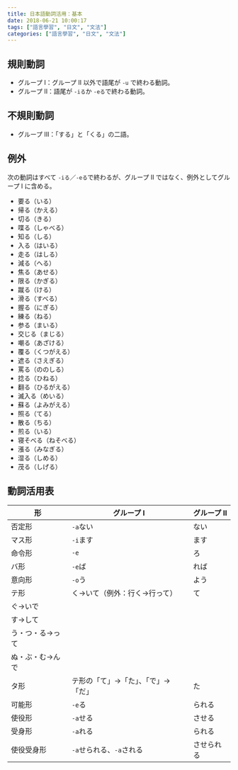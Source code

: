 ```yaml
---
title: 日本語動詞活用：基本
date: 2018-06-21 10:00:17
tags: ["語言學習", "日文", "文法"]
categories: ["語言學習", "日文", "文法"]
---
```


## 規則動詞
- グループ Ⅰ：グループ Ⅱ 以外で語尾が `-u` で終わる動詞。
- グループ Ⅱ：語尾が `-iる`か `-eる`で終わる動詞。

## 不規則動詞
- グループ Ⅲ：「する」と「くる」の二語。

## 例外
次の動詞はすべて `-iる`／`-eる`で終わるが、グループ Ⅱ ではなく、例外としてグループ Ⅰ に含める。
- 要る（いる）
- 帰る（かえる）
- 切る（きる）
- 喋る（しゃべる）
- 知る（しる）
- 入る（はいる）
- 走る（はしる）
- 減る（へる）
- 焦る（あせる）
- 限る（かぎる）
- 蹴る（ける）
- 滑る（すべる）
- 握る（にぎる）
- 練る（ねる）
- 参る（まいる）
- 交じる（まじる）
- 嘲る（あざける）
- 覆る（くつがえる）
- 遮る（さえぎる）
- 罵る（ののしる）
- 捻る（ひねる）
- 翻る（ひるがえる）
- 滅入る（めいる）
- 蘇る（よみがえる）
- 照る（てる）
- 散る（ちる）
- 煎る（いる）
- 寝そべる（ねそべる）
- 漲る（みなぎる）
- 湿る（しめる）
- 茂る（しげる）

## 動詞活用表
形 | グループ Ⅰ | グループ Ⅱ
--- | --- | ---
否定形 | `-a`ない | ない
マス形 | `-i`ます | ます
命令形 | `-e` | ろ
バ形 | `-e`ば | れば
意向形 | `-o`う | よう
テ形 | く→いて（例外：行く→行って） | て
 | ぐ→いで | 
 | す→して | 
 | う・つ・る→って | 
 | ぬ・ぶ・む→んで | 
タ形 | テ形の「て」→「た」、「で」→「だ」 | た
可能形 | `-e`る | られる
使役形 | `-a`せる | させる
受身形 | `-a`れる | られる
使役受身形 | `-a`せられる、`-a`される | させられる